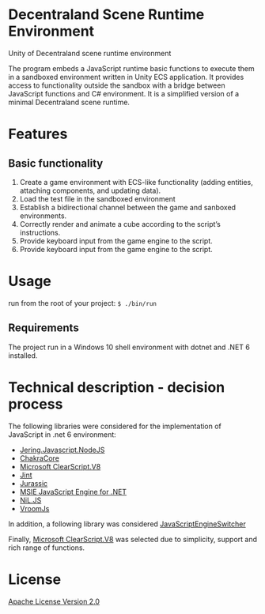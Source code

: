 # Decentraland Scene Runtime Environment
Unity of Decentraland scene runtime environment

The program embeds a JavaScript runtime basic functions to execute them in a sandboxed environment written in Unity ECS application.
It provides access to functionality outside the sandbox with a bridge between JavaScript functions and C# environment. 
It is a simplified version of a minimal Decentraland scene runtime.


# Features

## Basic functionality

1. Create a game environment with ECS-like functionality (adding entities, attaching components, and updating data).
2. Load the test file in the sandboxed environment 
3. Establish a bidirectional channel between the game and sanboxed environments.
4. Correctly render and animate a cube according to the script’s instructions.
5. Provide keyboard input from the game engine to the script.
6. Provide keyboard input from the game engine to the script.

# Usage
run from the root of your project:
``` $ ./bin/run ```

## Requirements 
The project run in a Windows 10 shell environment with dotnet and .NET 6 installed.

# Technical description - decision process

The following libraries were considered for the implementation of JavaScript in .net 6 environment:

* [Jering.Javascript.NodeJS](https://github.com/JeringTech/Javascript.NodeJS)
* [ChakraCore](https://github.com/chakra-core/ChakraCore)
* [Microsoft ClearScript.V8](https://github.com/Microsoft/ClearScript)
* [Jint](https://github.com/sebastienros/jint)
* [Jurassic](https://github.com/paulbartrum/jurassic)
* [MSIE JavaScript Engine for .NET](https://github.com/Taritsyn/MsieJavaScriptEngine)
* [NiL.JS](https://github.com/nilproject/NiL.JS)
* [VroomJs](https://github.com/pauldotknopf/vroomjs-core)

In addition, a following library was considered [JavaScriptEngineSwitcher](https://github.com/Taritsyn/JavaScriptEngineSwitcher)

Finally, [Microsoft ClearScript.V8](https://github.com/Microsoft/ClearScript) was selected due to simplicity, support and rich range of functions.


# License
[Apache License Version 2.0](http://github.com/Taritsyn/JavaScriptEngineSwitcher/blob/master/LICENSE.txt)